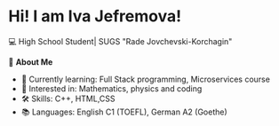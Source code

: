 # **Hi! I am Iva Jefremova!**

💻 High School Student| SUGS "Rade Jovchevski-Korchagin"

🚀 **About Me**  
- 🌱 Currently learning: Full Stack programming, Microservices course
- 🤖 Interested in: Mathematics, physics and coding
- 🛠️ Skills: C++, HTML,CSS
- 📚 Languages: English C1 (TOEFL), German A2 (Goethe)
